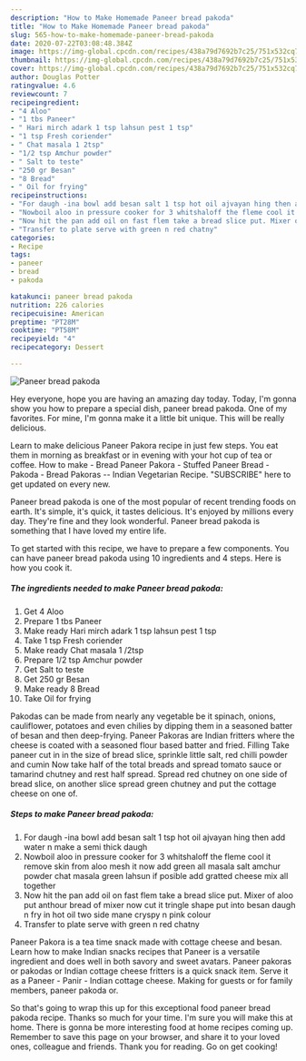 ```yaml
---
description: "How to Make Homemade Paneer bread pakoda"
title: "How to Make Homemade Paneer bread pakoda"
slug: 565-how-to-make-homemade-paneer-bread-pakoda
date: 2020-07-22T03:08:48.384Z
image: https://img-global.cpcdn.com/recipes/438a79d7692b7c25/751x532cq70/paneer-bread-pakoda-recipe-main-photo.jpg
thumbnail: https://img-global.cpcdn.com/recipes/438a79d7692b7c25/751x532cq70/paneer-bread-pakoda-recipe-main-photo.jpg
cover: https://img-global.cpcdn.com/recipes/438a79d7692b7c25/751x532cq70/paneer-bread-pakoda-recipe-main-photo.jpg
author: Douglas Potter
ratingvalue: 4.6
reviewcount: 7
recipeingredient:
- "4 Aloo"
- "1 tbs Paneer"
- " Hari mirch adark 1 tsp lahsun pest 1 tsp"
- "1 tsp Fresh coriender"
- " Chat masala 1 2tsp"
- "1/2 tsp Amchur powder"
- " Salt to teste"
- "250 gr Besan"
- "8 Bread"
- " Oil for frying"
recipeinstructions:
- "For daugh -ina bowl add besan salt 1 tsp hot oil ajvayan hing then add water n make a semi thick daugh"
- "Nowboil aloo in pressure cooker for 3 whitshaloff the fleme cool it remove skin from aloo mesh it now add green all masala salt amchur powder chat masala green lahsun if posible add gratted cheese mix all together"
- "Now hit the pan add oil on fast flem take a bread slice put. Mixer of aloo put anthour bread of mixer now cut it tringle shape put into besan daugh n fry in hot oil two side mane cryspy n pink colour"
- "Transfer to plate serve with green n red chatny"
categories:
- Recipe
tags:
- paneer
- bread
- pakoda

katakunci: paneer bread pakoda 
nutrition: 226 calories
recipecuisine: American
preptime: "PT28M"
cooktime: "PT58M"
recipeyield: "4"
recipecategory: Dessert

---
```



![Paneer bread pakoda](https://img-global.cpcdn.com/recipes/438a79d7692b7c25/751x532cq70/paneer-bread-pakoda-recipe-main-photo.jpg)

Hey everyone, hope you are having an amazing day today. Today, I'm gonna show you how to prepare a special dish, paneer bread pakoda. One of my favorites. For mine, I'm gonna make it a little bit unique. This will be really delicious.

Learn to make delicious Paneer Pakora recipe in just few steps. You eat them in morning as breakfast or in evening with your hot cup of tea or coffee. How to make - Bread Paneer Pakora - Stuffed Paneer Bread - Pakoda - Bread Pakoras -- Indian Vegetarian Recipe. &#34;SUBSCRIBE&#34; here to get updated on every new.

Paneer bread pakoda is one of the most popular of recent trending foods on earth. It's simple, it's quick, it tastes delicious. It's enjoyed by millions every day. They're fine and they look wonderful. Paneer bread pakoda is something that I have loved my entire life.


To get started with this recipe, we have to prepare a few components. You can have paneer bread pakoda using 10 ingredients and 4 steps. Here is how you cook it.

<!--inarticleads1-->

##### The ingredients needed to make Paneer bread pakoda:

1. Get 4 Aloo
1. Prepare 1 tbs Paneer
1. Make ready  Hari mirch adark 1 tsp lahsun pest 1 tsp
1. Take 1 tsp Fresh coriender
1. Make ready  Chat masala 1 /2tsp
1. Prepare 1/2 tsp Amchur powder
1. Get  Salt to teste
1. Get 250 gr Besan
1. Make ready 8 Bread
1. Take  Oil for frying


Pakodas can be made from nearly any vegetable be it spinach, onions, cauliflower, potatoes and even chilies by dipping them in a seasoned batter of besan and then deep-frying. Paneer Pakoras are Indian fritters where the cheese is coated with a seasoned flour based batter and fried. Filling Take paneer cut in in the size of bread slice, sprinkle little salt, red chilli powder and cumin Now take half of the total breads and spread tomato sauce or tamarind chutney and rest half spread. Spread red chutney on one side of bread slice, on another slice spread green chutney and put the cottage cheese on one of. 

<!--inarticleads2-->

##### Steps to make Paneer bread pakoda:

1. For daugh -ina bowl add besan salt 1 tsp hot oil ajvayan hing then add water n make a semi thick daugh
1. Nowboil aloo in pressure cooker for 3 whitshaloff the fleme cool it remove skin from aloo mesh it now add green all masala salt amchur powder chat masala green lahsun if posible add gratted cheese mix all together
1. Now hit the pan add oil on fast flem take a bread slice put. Mixer of aloo put anthour bread of mixer now cut it tringle shape put into besan daugh n fry in hot oil two side mane cryspy n pink colour
1. Transfer to plate serve with green n red chatny


Paneer Pakora is a tea time snack made with cottage cheese and besan. Learn how to make Indian snacks recipes that Paneer is a versatile ingredient and does well in both savory and sweet avatars. Paneer pakoras or pakodas or Indian cottage cheese fritters is a quick snack item. Serve it as a Paneer - Panir - Indian cottage cheese. Making for guests or for family members, paneer pakoda or. 

So that's going to wrap this up for this exceptional food paneer bread pakoda recipe. Thanks so much for your time. I'm sure you will make this at home. There is gonna be more interesting food at home recipes coming up. Remember to save this page on your browser, and share it to your loved ones, colleague and friends. Thank you for reading. Go on get cooking!
